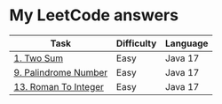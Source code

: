 # My LeetCode answers

| Task                                                                                                                  | Difficulty | Language |
|-----------------------------------------------------------------------------------------------------------------------|------------|----------|
| [1. Two Sum](1.%20Two%20Sum/) | Easy       | Java 17  |
| [9. Palindrome Number](9.%20Palindrome%20Number/)                                                                  | Easy       | Java 17  |
| [13. Roman To Integer](13.%20Roman%20To%20Integer) | Easy | Java 17 |